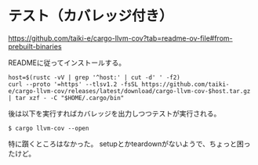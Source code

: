 # テスト（カバレッジ付き）

<https://github.com/taiki-e/cargo-llvm-cov?tab=readme-ov-file#from-prebuilt-binaries>

READMEに従ってインストールする。

```
host=$(rustc -vV | grep '^host:' | cut -d' ' -f2)
curl --proto '=https' --tlsv1.2 -fsSL https://github.com/taiki-e/cargo-llvm-cov/releases/latest/download/cargo-llvm-cov-$host.tar.gz | tar xzf - -C "$HOME/.cargo/bin"
```

後は以下を実行すればカバレッジを出力しつつテストが実行される。

```
$ cargo llvm-cov --open
```

特に躓くところはなかった。
setupとかteardownがないようで、ちょっと困ったけど。
